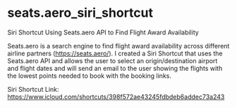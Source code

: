 # seats.aero_siri_shortcut
Siri Shortcut Using Seats.aero API to Find Flight Award Availability

Seats.aero is a search engine to find flight award availability across different airline partners (https://seats.aero/). I created a Siri Shortcut that uses the Seats.aero API and allows the user to select an origin/destination airport and flight dates and will send an email to the user showing the flights with the lowest points needed to book with the booking links.

Siri Shortcut Link: https://www.icloud.com/shortcuts/398f572ae43245fdbdeb6addec73a243
